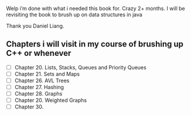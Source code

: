 Welp i’m done with what i needed this book for. Crazy 2+ months. I will be revisiting the book to brush up on data structures in java

Thank you Daniel Liang.

## Chapters i will visit in my course of brushing up C++ or whenever
- [ ] Chapter 20. Lists, Stacks, Queues and Priority Queues
- [ ] Chapter 21. Sets and Maps
- [ ] Chapter 26. AVL Trees
- [ ] Chapter 27. Hashing
- [ ] Chapter 28. Graphs
- [ ] Chapter 20. Weighted Graphs
- [ ] Chapter 30.